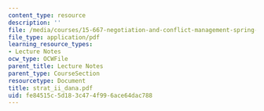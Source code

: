 ```yaml
---
content_type: resource
description: ''
file: /media/courses/15-667-negotiation-and-conflict-management-spring-2001/fe84515c5d183c474f996ace64dac788_strat_ii_dana.pdf
file_type: application/pdf
learning_resource_types:
- Lecture Notes
ocw_type: OCWFile
parent_title: Lecture Notes
parent_type: CourseSection
resourcetype: Document
title: strat_ii_dana.pdf
uid: fe84515c-5d18-3c47-4f99-6ace64dac788
---
```

